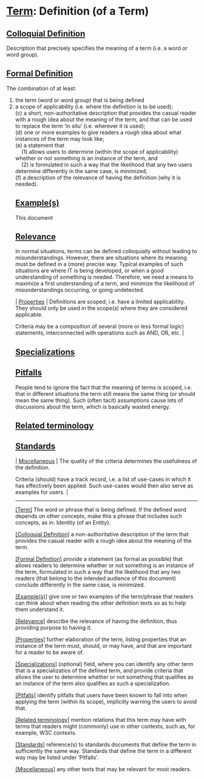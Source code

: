 # [Term](#_Term): Definition (of a Term)


##  [Colloquial Definition](#ColloquialDefinition) 

 Description that precisely specifies the meaning of a term (i.e. a word or word group). 

##  [Formal Definition](#FormalDefinition) 

 The combination of at least:<br><ol><li>the term (word or word group) that is being defined</li><li>a scope of applicability (i.e. where the definition is to be used);<br>(c) a short, non-authoritative description that provides the casual reader with a rough idea about the meaning of the term, and that can be used to replace the term ‘in situ’ (i.e. wherever it is used);<br>(d) one or more examples to give readers a rough idea about what instances of the term may look like;<br>(e) a statement that<br>&nbsp;&nbsp;&nbsp;&nbsp;(1) allows users to determine (within the scope of applicability) whether or not something is an instance of the term, and<br>&nbsp;&nbsp;&nbsp;&nbsp;(2) is formulated in such a way that the likelihood that any two users determine differently in the same case, is minimized;<br>(f) a description of the relevance of having the definition (why it is needed).

##  [Example(s)](#Examples) 

 This document 

##  [Relevance](#Relevance) 

 In normal situations, terms can be defined colloquially without leading to misunderstandings. However, there are situations where its meaning must be defined in a (more) precise way. Typical examples of such situations are where IT is being developed, or when a good understanding of something is needed. Therefore, we need a means to maximize a first understanding of a term, and minimize the likelihood of misunderstandings occurring, or going undetected. 

| [Properties](#Properties) | Definitions are scoped, i.e. have a limited applicability. They should only be used in the scope(s) where they are considered applicable.

Criteria may be a composition of several (more or less formal logic) statements, interconnected with operations such as AND, OR, etc.
|
##  [Specializations](#Specializations) 

 

##  [Pitfalls](#Pitfalls) 

 People tend to ignore the fact that the meaning of terms is scoped, i.e. that in different situations the term still means the same thing (or should mean the same thing). Such (often tacit) assumptions cause lots of discussions about the term, which is basically wasted energy. 

##  [Related terminology](#Related) 

 

##  [Standards](#Standards) 

 

| [Miscellaneous](#Miscellaneous) | The quality of the criteria determines the usefulness of the definition.

Criteria (should) have a track record, i.e. a list of use-cases in which it has effectively been applied. Such use-cases would then also serve as examples for users.
|

------

[[Term]](#Term) The word or phrase that is being defined. If the defined word depends on other concepts, make this a phrase that includes such concepts, as in: Identity (of an Entity).

[[Colloquial Definition]](#ColloquialDefinition) a non-authoritative description of the term that provides the casual reader with a rough idea about the meaning of the term.

[[Formal Definition]](#FormalDefinition) provide a statement (as formal as possible) that allows readers to determine whether or not something is an instance of the term, formulated in such a way that the likelihood that any two readers (that belong to the intended audience of this document) conclude differently in the same case, is minimized.

[[Example(s)]](#Examples) give one or two examples of the term/phrase that readers can think about when reading the other definition texts so as to help them understand it.

[[Relevance]](#Relevance) describe the relevance of having the definition, thus providing purpose to having it.

[[Properties]](#Properties) further elaboration of the term, listing properties that an instance of the term must, should, or may have, and that are important for a reader to be aware of.

[[Specializations]](#Specializations) (optional) field, where you can identify any other term that is a specializatios of the defined term, and provide criteria that allows the user to determine whether or not something that qualifies as an instance of the term also qualifies as such a specialization.

[[Pitfalls]](#Pitfalls) identify pitfalls that users have been known to fall into when applying the term (within its scope), implicitly warning the users to avoid that.

[[Related terminology]](#Related) mention relations that this term may have with terms that readers might (commonly) use in other contexts, such as, for example, W3C contexts.

[[Standards]](#Standards) reference(s) to standards documents that define the term in sufficiently the same way. Standards that define the term in a different way may be listed under ‘Pitfalls’.

[[Miscellaneous]](#Miscellaneous1) any other texts that may be relevant for most readers.
